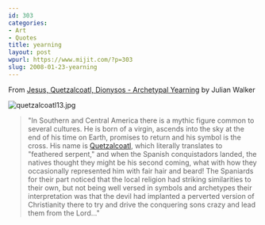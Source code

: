 ```yaml
---
id: 303
categories:
- Art
- Quotes
title: yearning
layout: post
wpurl: https://www.mijit.com/?p=303
slug: 2008-01-23-yearning
---
```

From <a href="https://julianwalkeryoga.zaadz.com/blog/2007/12/jesus_quetzalcoatl_dionysos_-_archetypal_yearning">Jesus, Quetzalcoatl, Dionysos - Archetypal Yearning</a> by Julian Walker

<img src='{{ "/" | relative_url }}images/2007/12/quetzalcoatl13.jpg' alt='quetzalcoatl13.jpg' />

<blockquote>"In Southern and Central America there is a mythic figure common to several cultures. He is born of a virgin, ascends into the sky at the end of his time on Earth, promises to return and his symbol is the cross. His name is <a href="https://en.wikipedia.org/wiki/Quetzalcoatl">Quetzalcoatl</a>, which literally translates to "feathered serpent," and when the Spanish conquistadors landed, the natives thought they might be his second coming, what with how they occasionally represented him with fair hair and beard! The Spaniards for their part noticed that the local religion had striking similarities to their own, but not being well versed in symbols and archetypes their interpretation was that the devil had implanted a perverted version of Christianity there to try and drive the conquering sons crazy and lead them from the Lord..."</blockquote>
